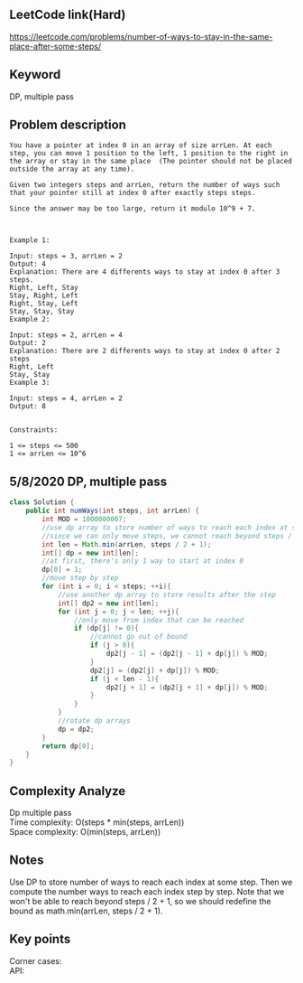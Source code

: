 ## LeetCode link(Hard)
https://leetcode.com/problems/number-of-ways-to-stay-in-the-same-place-after-some-steps/

## Keyword
DP, multiple pass

## Problem description
```
You have a pointer at index 0 in an array of size arrLen. At each step, you can move 1 position to the left, 1 position to the right in the array or stay in the same place  (The pointer should not be placed outside the array at any time).

Given two integers steps and arrLen, return the number of ways such that your pointer still at index 0 after exactly steps steps.

Since the answer may be too large, return it modulo 10^9 + 7.

 

Example 1:

Input: steps = 3, arrLen = 2
Output: 4
Explanation: There are 4 differents ways to stay at index 0 after 3 steps.
Right, Left, Stay
Stay, Right, Left
Right, Stay, Left
Stay, Stay, Stay
Example 2:

Input: steps = 2, arrLen = 4
Output: 2
Explanation: There are 2 differents ways to stay at index 0 after 2 steps
Right, Left
Stay, Stay
Example 3:

Input: steps = 4, arrLen = 2
Output: 8
 

Constraints:

1 <= steps <= 500
1 <= arrLen <= 10^6
```

## 5/8/2020 DP, multiple pass

```java
class Solution {
    public int numWays(int steps, int arrLen) {
        int MOD = 1000000007;
        //use dp array to store number of ways to reach each index at some step
        //since we can only move steps, we cannot reach beyond steps / 2 and come back
        int len = Math.min(arrLen, steps / 2 + 1);
        int[] dp = new int[len];
        //at first, there's only 1 way to start at index 0
        dp[0] = 1;
        //move step by step
        for (int i = 0; i < steps; ++i){
            //use another dp array to store results after the step
            int[] dp2 = new int[len];
            for (int j = 0; j < len; ++j){
                //only move from index that can be reached
                if (dp[j] != 0){
                    //cannot go out of bound
                    if (j > 0){
                        dp2[j - 1] = (dp2[j - 1] + dp[j]) % MOD;
                    }
                    dp2[j] = (dp2[j] + dp[j]) % MOD;
                    if (j < len - 1){
                        dp2[j + 1] = (dp2[j + 1] + dp[j]) % MOD;
                    }
                }
            }
            //rotate dp arrays
            dp = dp2;
        }
        return dp[0];
    }
}
```

## Complexity Analyze
Dp multiple pass\
Time complexity: O(steps * min(steps, arrLen))\
Space complexity: O(min(steps, arrLen))

## Notes
Use DP to store number of ways to reach each index at some step. Then we compute the number ways to reach each index step by step. Note that we won't be able to reach beyond steps / 2 + 1, so we should redefine the bound as math.min(arrLen, steps / 2 + 1).

## Key points
Corner cases: \
API:

